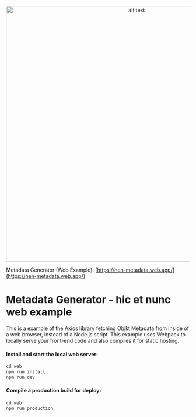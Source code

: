 <p style="margin-top:50px" align="center">
<img src="https://user-images.githubusercontent.com/1003196/118859239-056d5580-b8a8-11eb-95b6-b4265c58575c.png" alt="alt text" width="700">
</p>

Metadata Generator (Web Example): [https://hen-metadata.web.app/](https://hen-metadata.web.app/)

# Metadata Generator - hic et nunc web example

This is a example of the Axios library fetching Objkt Metadata from inside of a web browser, instead of a Node.js script. This example uses Webpack to locally serve your front-end code and also compiles it for static hosting.

#### Install and start the local web server:

```ruby
cd web
npm run install
npm run dev
```

#### Compile a production build for deploy:

```ruby
cd web
npm run production
```

